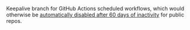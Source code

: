 Keepalive branch for GitHub Actions scheduled workflows, which would otherwise be [automatically disabled after 60 days of inactivity](https://docs.github.com/en/actions/reference/usage-limits-billing-and-administration#disabling-and-enabling-workflows) for public repos.
